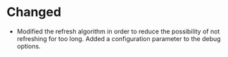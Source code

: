 # Changed

- Modified the refresh algorithm in order to reduce the possibility of not refreshing for too long. Added a configuration parameter to the debug options.
